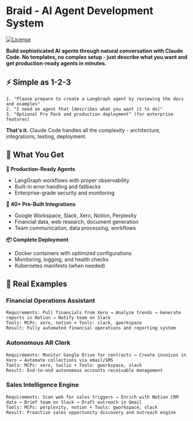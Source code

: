 # Braid - AI Agent Development System

[![License](https://img.shields.io/badge/License-Apache_2.0-blue.svg)](LICENSE)

**Build sophisticated AI agents through natural conversation with Claude Code. No templates, no complex setup - just describe what you want and get production-ready agents in minutes.**

## ⚡ **Simple as 1-2-3**

```
1. "Please prepare to create a LangGraph agent by reviewing the docs and examples"
2. "I need an agent that [describes what you want it to do]"  
3. "Optional Pro Pack and production deployment" (for enterprise features)
```

**That's it.** Claude Code handles all the complexity - architecture, integrations, testing, deployment.

## 🎯 **What You Get**

**🤖 Production-Ready Agents**
- LangGraph workflows with proper observability
- Built-in error handling and fallbacks
- Enterprise-grade security and monitoring

**🔌 40+ Pre-Built Integrations**  
- Google Workspace, Slack, Xero, Notion, Perplexity
- Financial data, web research, document generation
- Team communication, data processing, workflows

**📦 Complete Deployment**
- Docker containers with optimized configurations
- Monitoring, logging, and health checks
- Kubernetes manifests (when needed)

## 💬 Real Examples

### Financial Operations Assistant
```
Requirements: Pull financials from Xero → Analyze trends → Generate reports in Notion → Notify team on Slack
Tools: MCPs: xero, notion + Tools: slack, gworkspace
Result: Fully automated financial operations and reporting system
```

### Autonomous AR Clerk
```
Requirements: Monitor Google Drive for contracts → Create invoices in Xero → Automate collections via email/SMS
Tools: MCPs: xero, twilio + Tools: gworkspace, slack
Result: End-to-end autonomous accounts receivable management
```

### Sales Intelligence Engine
```
Requirements: Scan web for sales triggers → Enrich with Notion CRM data → Brief team on Slack → Draft outreach in Gmail
Tools: MCPs: perplexity, notion + Tools: gworkspace, slack
Result: Proactive sales opportunity discovery and outreach engine
```
